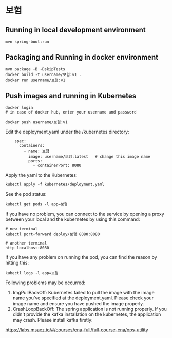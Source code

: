 # 보험

## Running in local development environment

```
mvn spring-boot:run
```

## Packaging and Running in docker environment

```
mvn package -B -DskipTests
docker build -t username/보험:v1 .
docker run username/보험:v1
```

## Push images and running in Kubernetes

```
docker login 
# in case of docker hub, enter your username and password

docker push username/보험:v1
```

Edit the deployment.yaml under the /kubernetes directory:
```
    spec:
      containers:
        - name: 보험
          image: username/보험:latest   # change this image name
          ports:
            - containerPort: 8080

```

Apply the yaml to the Kubernetes:
```
kubectl apply -f kubernetes/deployment.yaml
```

See the pod status:
```
kubectl get pods -l app=보험
```

If you have no problem, you can connect to the service by opening a proxy between your local and the kubernetes by using this command:
```
# new terminal
kubectl port-forward deploy/보험 8080:8080

# another terminal
http localhost:8080
```

If you have any problem on running the pod, you can find the reason by hitting this:
```
kubectl logs -l app=보험
```

Following problems may be occurred:

1. ImgPullBackOff:  Kubernetes failed to pull the image with the image name you've specified at the deployment.yaml. Please check your image name and ensure you have pushed the image properly.
1. CrashLoopBackOff: The spring application is not running properly. If you didn't provide the kafka installation on the kubernetes, the application may crash. Please install kafka firstly:

https://labs.msaez.io/#/courses/cna-full/full-course-cna/ops-utility

